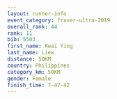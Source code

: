 ```yaml
---
layout: runner-info 
event_category: fraser-ultra-2019 
overall_rank: 44
rank: 11
bib: 5503
first_name: Kwai Ying
last_name: Liew
distance: 50KM
country: Philippines
category_km: 50KM
gender: Female
finish_time: 7-47-42
---
```

